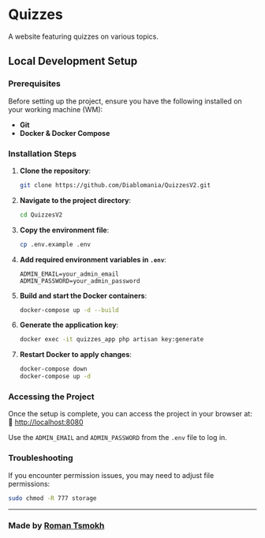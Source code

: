 # Quizzes
A website featuring quizzes on various topics.

## Local Development Setup

### **Prerequisites**
Before setting up the project, ensure you have the following installed on your working machine (WM):
- **Git**
- **Docker & Docker Compose**

### **Installation Steps**

1. **Clone the repository**:
   ```sh
   git clone https://github.com/Diablomania/QuizzesV2.git
   ```
2. **Navigate to the project directory**:
   ```sh
   cd QuizzesV2
   ```
3. **Copy the environment file**:
   ```sh
   cp .env.example .env
   ```
4. **Add required environment variables in `.env`**:
   ```env
   ADMIN_EMAIL=your_admin_email
   ADMIN_PASSWORD=your_admin_password
   ```
5. **Build and start the Docker containers**:
   ```sh
   docker-compose up -d --build
   ```
6. **Generate the application key**:
   ```sh
   docker exec -it quizzes_app php artisan key:generate
   ```
7. **Restart Docker to apply changes**:
   ```sh
   docker-compose down
   docker-compose up -d
   ```

### **Accessing the Project**
Once the setup is complete, you can access the project in your browser at:  
🔗 [http://localhost:8080](http://localhost:8080)

Use the `ADMIN_EMAIL` and `ADMIN_PASSWORD` from the `.env` file to log in.

### **Troubleshooting**
If you encounter permission issues, you may need to adjust file permissions:
```sh
sudo chmod -R 777 storage
```

---

### **Made by [Roman Tsmokh](https://www.linkedin.com/in/romantsmokh/)**
